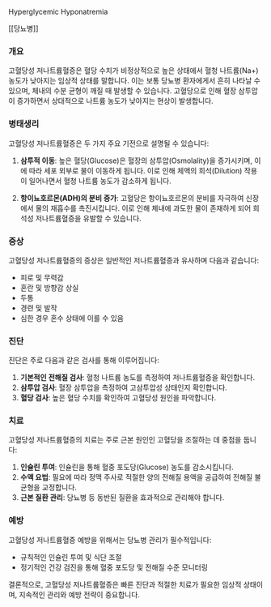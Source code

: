Hyperglycemic Hyponatremia


[[당뇨병]]

### 개요
고혈당성 저나트륨혈증은 혈당 수치가 비정상적으로 높은 상태에서 혈청 나트륨(Na+) 농도가 낮아지는 임상적 상태를 말합니다. 이는 보통 당뇨병 환자에게서 흔히 나타날 수 있으며, 체내의 수분 균형이 깨질 때 발생할 수 있습니다. 고혈당으로 인해 혈장 삼투압이 증가하면서 상대적으로 나트륨 농도가 낮아지는 현상이 발생합니다.

### 병태생리
고혈당성 저나트륨혈증은 두 가지 주요 기전으로 설명될 수 있습니다:

1. **삼투적 이동**: 높은 혈당(Glucose)은 혈장의 삼투압(Osmolality)을 증가시키며, 이에 따라 세포 외부로 물이 이동하게 됩니다. 이로 인해 체액의 희석(Dilution) 작용이 일어나면서 혈청 나트륨 농도가 감소하게 됩니다.

2. **항이뇨호르몬(ADH)의 분비 증가**: 고혈당은 항이뇨호르몬의 분비를 자극하여 신장에서 물의 재흡수를 촉진시킵니다. 이로 인해 체내에 과도한 물이 존재하게 되어 희석성 저나트륨혈증을 유발할 수 있습니다.

### 증상
고혈당성 저나트륨혈증의 증상은 일반적인 저나트륨혈증과 유사하며 다음과 같습니다:

- 피로 및 무력감
- 혼란 및 방향감 상실
- 두통
- 경련 및 발작
- 심한 경우 혼수 상태에 이를 수 있음

### 진단
진단은 주로 다음과 같은 검사를 통해 이루어집니다:

1. **기본적인 전해질 검사**: 혈청 나트륨 농도를 측정하여 저나트륨혈증을 확인합니다.
2. **삼투압 검사**: 혈장 삼투압을 측정하여 고삼투압성 상태인지 확인합니다.
3. **혈당 검사**: 높은 혈당 수치를 확인하여 고혈당성 원인을 파악합니다.

### 치료
고혈당성 저나트륨혈증의 치료는 주로 근본 원인인 고혈당을 조절하는 데 중점을 둡니다:

1. **인슐린 투여**: 인슐린을 통해 혈중 포도당(Glucose) 농도를 감소시킵니다.
2. **수액 요법**: 필요에 따라 정맥 주사로 적절한 양의 전해질 용액을 공급하여 전해질 불균형을 교정합니다.
3. **근본 질환 관리**: 당뇨병 등 동반된 질환을 효과적으로 관리해야 합니다.

### 예방
고혈당성 저나트륨혈증 예방을 위해서는 당뇨병 관리가 필수적입니다:

- 규칙적인 인슐린 투여 및 식단 조절
- 정기적인 건강 검진을 통해 혈중 포도당 및 전해질 수준 모니터링

결론적으로, 고혈당성 저나트륨혈증은 빠른 진단과 적절한 치료가 필요한 임상적 상태이며, 지속적인 관리와 예방 전략이 중요합니다.